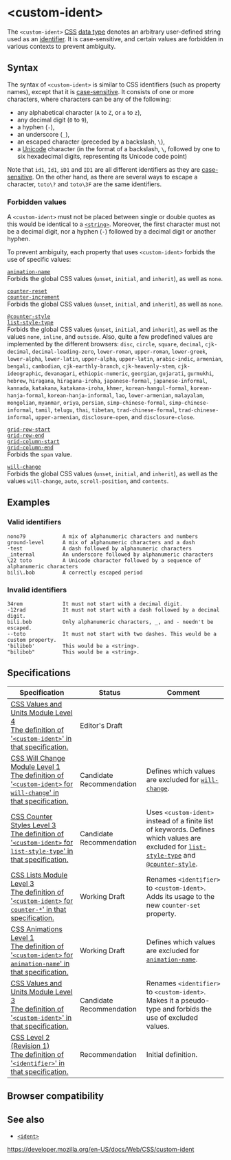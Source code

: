 # &lt;custom-ident&gt;

The `<custom-ident>` [CSS](https://developer.mozilla.org/en-US/docs/Web/CSS) [data type](css_types) denotes an arbitrary user-defined string used as an [identifier](https://developer.mozilla.org/en-US/docs/Glossary/Identifier). It is case-sensitive, and certain values are forbidden in various contexts to prevent ambiguity.

## Syntax

The syntax of `<custom-ident>` is similar to CSS identifiers (such as property names), except that it is [case-sensitive](https://en.wikipedia.org/wiki/Case_sensitivity). It consists of one or more characters, where characters can be any of the following:

- any alphabetical character (`A` to `Z`, or `a` to `z`),
- any decimal digit (`0` to `9`),
- a hyphen (`-`),
- an underscore (`_`),
- an escaped character (preceded by a backslash, `\`),
- a [Unicode](https://en.wikipedia.org/wiki/Unicode) character (in the format of a backslash, `\`, followed by one to six hexadecimal digits, representing its Unicode code point)

Note that `id1`, `Id1`, `iD1` and `ID1` are all different identifiers as they are [case-sensitive](https://en.wikipedia.org/wiki/Case_sensitivity). On the other hand, as there are several ways to escape a character, `toto\?` and `toto\3F` are the same identifiers.

### Forbidden values

A `<custom-ident>` must not be placed between single or double quotes as this would be identical to a [`<string>`](string). Moreover, the first character must not be a decimal digit, nor a hyphen (`-`) followed by a decimal digit or another hyphen.

To prevent ambiguity, each property that uses `<custom-ident>` forbids the use of specific values:

[`animation-name`](animation-name)  
Forbids the global CSS values (`unset`, `initial`, and `inherit`), as well as `none`.

[`counter-reset`](counter-reset)  
[`counter-increment`](counter-increment)  
Forbids the global CSS values (`unset`, `initial`, and `inherit`), as well as `none`.

[`@counter-style`](@counter-style)  
[`list-style-type`](list-style-type)  
Forbids the global CSS values (`unset`, `initial`, and `inherit`), as well as the values `none`, `inline`, and `outside`. Also, quite a few predefined values are implemented by the different browsers: `disc`, `circle`, `square`, `decimal`, `cjk-decimal`, `decimal-leading-zero`, `lower-roman`, `upper-roman`, `lower-greek`, `lower-alpha`, `lower-latin`, `upper-alpha`, `upper-latin`, `arabic-indic`, `armenian`, `bengali`, `cambodian`, `cjk-earthly-branch`, `cjk-heavenly-stem`, `cjk-ideographic`, `devanagari`, `ethiopic-numeric`, `georgian`, `gujarati`, `gurmukhi`, `hebrew`, `hiragana`, `hiragana-iroha`, `japanese-formal`, `japanese-informal`, `kannada`, `katakana`, `katakana-iroha`, `khmer`, `korean-hangul-formal`, `korean-hanja-formal`, `korean-hanja-informal`, `lao`, `lower-armenian`, `malayalam`, `mongolian`, `myanmar`, `oriya`, `persian`, `simp-chinese-formal`, `simp-chinese-informal`, `tamil`, `telugu`, `thai`, `tibetan`, `trad-chinese-formal`, `trad-chinese-informal`, `upper-armenian`, `disclosure-open`, and `disclosure-close`.

[`grid-row-start`](grid-row-start)  
[`grid-row-end`](grid-row-end)  
[`grid-column-start`](grid-column-start)  
[`grid-column-end`](grid-column-end)  
Forbids the `span` value.

[`will-change`](will-change)  
Forbids the global CSS values (`unset`, `initial`, and `inherit`), as well as the values `will-change`, `auto`, `scroll-position`, and `contents`.

## Examples

### Valid identifiers

    nono79            A mix of alphanumeric characters and numbers
    ground-level      A mix of alphanumeric characters and a dash
    -test             A dash followed by alphanumeric characters
    _internal         An underscore followed by alphanumeric characters
    \22 toto          A Unicode character followed by a sequence of alphanumeric characters
    bili\.bob         A correctly escaped period

### Invalid identifiers

    34rem             It must not start with a decimal digit.
    -12rad            It must not start with a dash followed by a decimal digit.
    bili.bob          Only alphanumeric characters, _, and - needn't be escaped.
    --toto            It must not start with two dashes. This would be a custom property.
    'bilibob'         This would be a <string>.
    "bilibob"         This would be a <string>.

## Specifications

<table><thead><tr class="header"><th>Specification</th><th>Status</th><th>Comment</th></tr></thead><tbody><tr class="odd"><td><a href="https://drafts.csswg.org/css-values-4/#custom-idents">CSS Values and Units Module Level 4<br />
<span class="small">The definition of '<code>&lt;custom-ident&gt;</code>' in that specification.</span></a></td><td><span class="spec-ed">Editor's Draft</span></td><td></td></tr><tr class="even"><td><a href="https://drafts.csswg.org/css-will-change/#valdef-will-change-custom-ident">CSS Will Change Module Level 1<br />
<span class="small">The definition of '<code>&lt;custom-ident&gt;</code> for <code>will-change</code>' in that specification.</span></a></td><td><span class="spec-cr">Candidate Recommendation</span></td><td>Defines which values are excluded for <a href="will-change"><code>will-change</code></a>.</td></tr><tr class="odd"><td><a href="https://drafts.csswg.org/css-counter-styles-3/#typedef-counter-style-name">CSS Counter Styles Level 3<br />
<span class="small">The definition of '<code>&lt;custom-ident&gt;</code> for <code>list-style-type</code>' in that specification.</span></a></td><td><span class="spec-cr">Candidate Recommendation</span></td><td>Uses <code>&lt;custom-ident&gt;</code> instead of a finite list of keywords. Defines which values are excluded for <a href="list-style-type"><code>list-style-type</code></a> and <a href="@counter-style"><code>@counter-style</code></a>.</td></tr><tr class="even"><td><a href="https://drafts.csswg.org/css-lists-3/#counter-properties">CSS Lists Module Level 3<br />
<span class="small">The definition of '<code>&lt;custom-ident&gt;</code> for <code>counter-*</code>' in that specification.</span></a></td><td><span class="spec-wd">Working Draft</span></td><td>Renames <code>&lt;identifier&gt;</code> to <code>&lt;custom-ident&gt;</code>. Adds its usage to the new <code>counter-set</code> property.</td></tr><tr class="odd"><td><a href="https://drafts.csswg.org/css-animations-1/#typedef-single-animation-name">CSS Animations Level 1<br />
<span class="small">The definition of '<code>&lt;custom-ident&gt;</code> for <code>animation-name</code>' in that specification.</span></a></td><td><span class="spec-wd">Working Draft</span></td><td>Defines which values are excluded for <a href="animation-name"><code>animation-name</code></a>.</td></tr><tr class="even"><td><a href="https://drafts.csswg.org/css-values-3/#custom-idents">CSS Values and Units Module Level 3<br />
<span class="small">The definition of '<code>&lt;custom-ident&gt;</code>' in that specification.</span></a></td><td><span class="spec-cr">Candidate Recommendation</span></td><td>Renames <code>&lt;identifier&gt;</code> to <code>&lt;custom-ident&gt;</code>. Makes it a pseudo-type and forbids the use of excluded values.</td></tr><tr class="odd"><td><a href="https://www.w3.org/TR/CSS2/syndata.html#value-def-identifier">CSS Level 2 (Revision 1)<br />
<span class="small">The definition of '<code>&lt;identifier&gt;</code>' in that specification.</span></a></td><td><span class="spec-rec">Recommendation</span></td><td>Initial definition.</td></tr></tbody></table>

## Browser compatibility

## See also

- [`<ident>`](ident)

<a href="https://developer.mozilla.org/en-US/docs/Web/CSS/custom-ident" class="_attribution-link">https://developer.mozilla.org/en-US/docs/Web/CSS/custom-ident</a>
